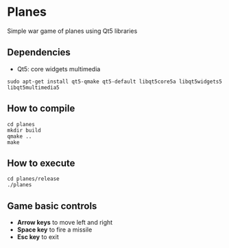# Planes

Simple war game of planes using Qt5 libraries


## Dependencies
* Qt5: core widgets multimedia
```
sudo apt-get install qt5-qmake qt5-default libqt5core5a libqt5widgets5 libqt5multimedia5 
```
## How to compile
```
cd planes
mkdir build
qmake ..
make
```
## How to execute
```
cd planes/release
./planes
```
## Game basic controls
* **Arrow keys** to move left and right
* **Space key** to fire a missile
* **Esc key** to exit
